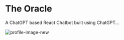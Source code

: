# The Oracle

A ChatGPT based React Chatbot built using ChatGPT... 

![profile-image-new](https://user-images.githubusercontent.com/66022524/232252686-705cca90-fe18-40c2-9110-a1ec17efa9b7.png)
